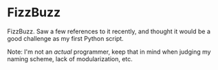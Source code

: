 FizzBuzz
========

FizzBuzz. Saw a few references to it recently, and thought it would be a good challenge as my first Python script.

Note: I'm not an *actual* programmer, keep that in mind when judging my naming scheme, lack of modularization, etc.
